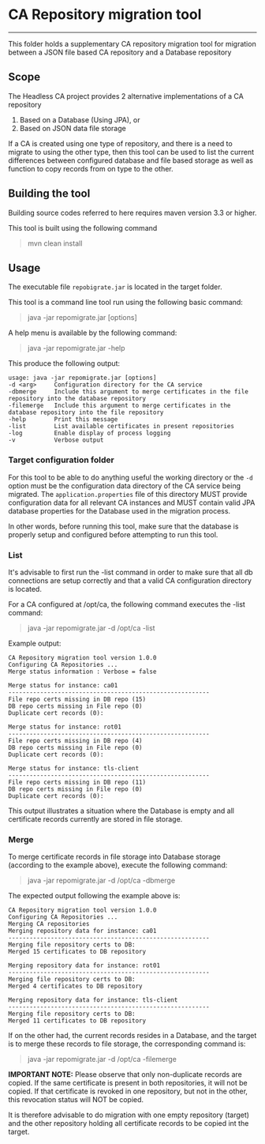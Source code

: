 # CA Repository migration tool

----

This folder holds a supplementary CA repository migration tool for migration between a JSON file based CA repository and a Database repository

## Scope
The Headless CA project provides 2 alternative implementations of a CA repository

1) Based on a Database (Using JPA), or
2) Based on JSON data file storage

If a CA is created using one type of repository, and there is a need to migrate to using the other type, then this tool can be used to list the
current differences between configured database and file based storage as well as function to copy records from on type to the other.

## Building the tool

Building source codes referred to here requires maven version 3.3 or higher.

This tool is built using the following command

> mvn clean install

## Usage

The executable file `repobigrate.jar` is located in the target folder.

This tool is a command line tool run using the following basic command:

> java -jar repomigrate.jar [options]

A help menu is available by the following command:

> java -jar repomigrate.jar -help

This produce the following output:

```
usage: java -jar repomigrate.jar [options]
-d <arg>     Configuration directory for the CA service
-dbmerge     Include this argument to merge certificates in the file repository into the database repository
-filemerge   Include this argument to merge certificates in the database repository into the file repository
-help        Print this message
-list        List available certificates in present repositories
-log         Enable display of process logging
-v           Verbose output
```

### Target configuration folder

For this tool to be able to do anything useful the working directory or the `-d` option must be the configuration data directory of
the CA service being migrated. The `application.properties` file of this directory MUST provide configuration data for all relevant CA instances
and MUST contain valid JPA database properties for the Database used in the migration process.

In other words, before running this tool, make sure that the database is properly setup and configured before attempting to run this tool.

### List

It's advisable to first run the -list command in order to make sure that all db connections are setup correctly and that
a valid CA configuration directory is located.

For a CA configured at /opt/ca, the following command executes the -list command:

> java -jar repomigrate.jar -d /opt/ca -list

Example output:

```
CA Repository migration tool version 1.0.0
Configuring CA Repositories ...
Merge status information : Verbose = false

Merge status for instance: ca01
---------------------------------------------------------
File repo certs missing in DB repo (15)
DB repo certs missing in File repo (0)
Duplicate cert records (0): 

Merge status for instance: rot01
---------------------------------------------------------
File repo certs missing in DB repo (4)
DB repo certs missing in File repo (0)
Duplicate cert records (0): 

Merge status for instance: tls-client
---------------------------------------------------------
File repo certs missing in DB repo (11)
DB repo certs missing in File repo (0)
Duplicate cert records (0): 
```

This output illustrates a situation where the Database is empty and all certificate records currently are stored in file storage.

### Merge

To merge certificate records in file storage into Database storage (according to the example above), execute the following command:

> java -jar repomigrate.jar -d /opt/ca -dbmerge

The expected output following the example above is:

```
CA Repository migration tool version 1.0.0
Configuring CA Repositories ...
Merging CA repositories
Merging repository data for instance: ca01
---------------------------------------------------------
Merging file repository certs to DB:
Merged 15 certificates to DB repository

Merging repository data for instance: rot01
---------------------------------------------------------
Merging file repository certs to DB:
Merged 4 certificates to DB repository

Merging repository data for instance: tls-client
---------------------------------------------------------
Merging file repository certs to DB:
Merged 11 certificates to DB repository
```

If on the other had, the current records resides in a Database, and the target is to merge these records to file storage, the corresponding command is:

> java -jar repomigrate.jar -d /opt/ca -filemerge


**IMPORTANT NOTE:**
Please observe that only non-duplicate records are copied. If the same certificate is present in both repositories, it will not be copied.
If that certificate is revoked in one repository, but not in the other, this revocation status will NOT be copied.

It is therefore advisable to do migration with one empty repository (target) and the other repository holding all certificate records to be copied int the target.


